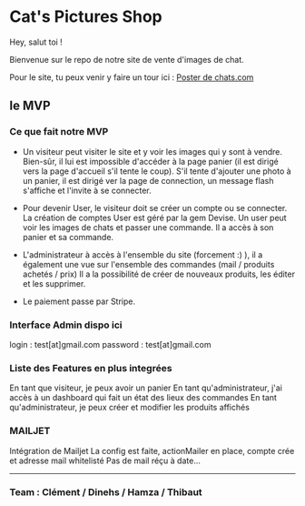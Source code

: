 # Cat's Pictures Shop

Hey, salut toi !

Bienvenue sur le repo de notre site de vente d'images de chat.

Pour le site, tu peux venir y faire un tour ici : [Poster de chats.com](https://poster-de-chats.herokuapp.com/)

## le MVP

### Ce que fait notre MVP

* Un visiteur peut visiter le site et y voir les images qui y sont à vendre. Bien-sûr, il lui est impossible d'accéder à la page panier (il est dirigé vers la page d'accueil s'il tente le coup). S'il tente d'ajouter une photo à un panier, il est dirigé ver la page de connection, un message flash s'affiche et l'invite à se connecter.

* Pour devenir User, le visiteur doit se créer un compte ou se connecter. La création de comptes User est géré par la gem Devise. Un user peut voir les images de chats et passer une commande.
Il a accès à son panier et sa commande.

* L'administrateur à accès à l'ensemble du site (forcement :) ), il a également une vue sur l'ensemble des commandes (mail / produits achetés / prix)
Il a la possibilité de créer de nouveaux produits, les éditer et les supprimer.

* Le paiement passe par Stripe.

### Interface Admin dispo ici

login : test[at]gmail.com
password : test[at]gmail.com

### Liste des Features en plus integrées

En tant que visiteur, je peux avoir un panier
En tant qu'administrateur, j'ai accès à un dashboard qui fait un état des lieux des commandes
En tant qu'administrateur, je peux créer et modifier les produits affichés

### MAILJET

Intégration de Mailjet
La config est faite, actionMailer en place, compte crée et adresse mail whitelisté
Pas de mail réçu à date...

---------------------------------------------------------------------------

### Team : Clément / Dinehs / Hamza / Thibaut
